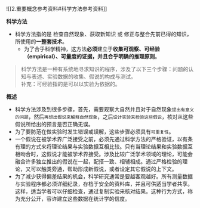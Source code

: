 
![[2.重要概念参考资料#科学方法参考资料]]

**科学方法**
- 科学方法指的是 检查自然现象、获取新知识 或 修正与整合先前已得的知识，所使用的**一整套技术**。
  - 为了合乎科学精神，这方法**必须**建立于**收集可观察、可经验（empirical）、可量度的证据，并且合乎明确的推理原则**。
> 科学方法是一种有系统地寻求知识的程序，涉及了以下三个步骤：问题的认知与表述、实验数据的收集、假说的构成与测试。  
> 补充：可经验指的是可以以实验为依据的。

**概述**
- 科学方法涉及到很多步骤，首先，需要观察大自然并且对于自然现象`提出有意义的问题`，然后`再想出假说来解释自然现象`，之后`设计实验来检验这些假说`，核对从这些假说所给出的预言是否正确无误。
- 为了要防范在做实验时发生错误或误解，这些步骤必须具有`可重复性`。
- 一个假说在被学术界广泛接受之前，必须先通过科学方法的严格验证，以有条有理的方式来将理论结果与实验数据互相比较。只有当理论结果和实验数据互相吻合时，这假说才能被学术界接受。涉及比较广泛学术领域的理论，可能会融合许多独立推出的假说在一起，配搭一致、相辅相成。通过严格检验的理论，又可以触类旁通，帮助形成新假说，或者设定其它假说的上下文。
- 为了减少获得偏差结果的机会，科学研究通常是要越客观越好。所有测量数据与实验程序都必须详细纪录，存档于安全的资料库，并且可供适当学者共享。这样，适当学者可以仔细检查，通过复制实验来核对结果。这种行为方式，称为充分公开，容许建立这些数据在统计学的信度。

